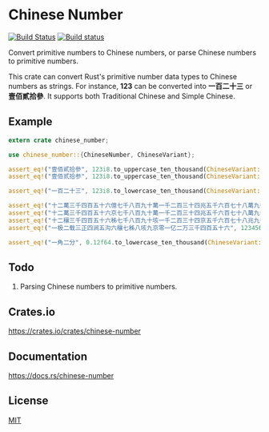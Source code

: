 Chinese Number
====================

[![Build Status](https://travis-ci.org/magiclen/chinese-number.svg?branch=master)](https://travis-ci.org/magiclen/chinese-number)
[![Build status](https://ci.appveyor.com/api/projects/status/nofhu6rdlsqi2xdk/branch/master?svg=true)](https://ci.appveyor.com/project/magiclen/chinese-number/branch/master)

Convert primitive numbers to Chinese numbers, or parse Chinese numbers to primitive numbers.

This crate can convert Rust's primitive number data types to Chinese numbers as strings. For instance, **123** can be converted into **一百二十三** or **壹佰貳拾參**. It supports both Traditional Chinese and Simple Chinese.

## Example

```rust
extern crate chinese_number;

use chinese_number::{ChineseNumber, ChineseVariant};

assert_eq!("壹佰貳拾參", 123i8.to_uppercase_ten_thousand(ChineseVariant::Traditional));
assert_eq!("壹佰贰拾参", 123i8.to_uppercase_ten_thousand(ChineseVariant::Simple));

assert_eq!("一百二十三", 123i8.to_lowercase_ten_thousand(ChineseVariant::Traditional));

assert_eq!("十二萬三千四百五十六億七千八百九十萬一千二百三十四兆五千六百七十八萬九千零一十二億三千四百五十六萬七千八百九十", 123456789012345678901234567890i128.to_lowercase_high(ChineseVariant::Traditional));
assert_eq!("十二萬三千四百五十六京七千八百九十萬一千二百三十四兆五千六百七十八萬九千零一十二億三千四百五十六萬七千八百九十", 123456789012345678901234567890i128.to_lowercase_middle(ChineseVariant::Traditional));
assert_eq!("十二穰三千四百五十六秭七千八百九十垓一千二百三十四京五千六百七十八兆九千零一十二億三千四百五十六萬七千八百九十", 123456789012345678901234567890i128.to_lowercase_ten_thousand(ChineseVariant::Traditional));
assert_eq!("一极二载三正四涧五沟六穰七秭八垓九京零一亿二万三千四百五十六", 1234567890123456i64.to_lowercase_low(ChineseVariant::Simple));

assert_eq!("一角二分", 0.12f64.to_lowercase_ten_thousand(ChineseVariant::Traditional));
```

## Todo

1. Parsing Chinese numbers to primitive numbers.

## Crates.io

https://crates.io/crates/chinese-number

## Documentation

https://docs.rs/chinese-number

## License

[MIT](LICENSE)